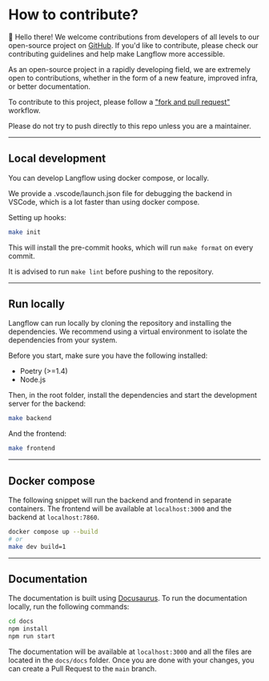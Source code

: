 # How to contribute?

👋 Hello there! We welcome contributions from developers of all levels to our open-source project on [GitHub](https://github.com/logspace-ai/langflow). If you'd like to contribute, please check our contributing guidelines and help make Langflow more accessible.

As an open-source project in a rapidly developing field, we are extremely open
to contributions, whether in the form of a new feature, improved infra, or better documentation.

To contribute to this project, please follow a ["fork and pull request"](https://docs.github.com/en/get-started/quickstart/contributing-to-projects) workflow.

Please do not try to push directly to this repo unless you are a maintainer.

---
## Local development

You can develop Langflow using docker compose, or locally.

We provide a .vscode/launch.json file for debugging the backend in VSCode, which is a lot faster than using docker compose.

Setting up hooks:
```bash
make init
```

This will install the pre-commit hooks, which will run `make format` on every commit.

It is advised to run `make lint` before pushing to the repository.

---

## Run locally

Langflow can run locally by cloning the repository and installing the dependencies. We recommend using a virtual environment to isolate the dependencies from your system.

Before you start, make sure you have the following installed:

- Poetry (>=1.4)
- Node.js

Then, in the root folder, install the dependencies and start the development server for the backend:

```bash
make backend
```

And the frontend:

```bash
make frontend
```


---

## Docker compose

The following snippet will run the backend and frontend in separate containers. The frontend will be available at `localhost:3000` and the backend at `localhost:7860`.

```bash
docker compose up --build
# or
make dev build=1
```

---

## Documentation

The documentation is built using [Docusaurus](https://docusaurus.io/). To run the documentation locally, run the following commands:

```bash
cd docs
npm install
npm run start
```

The documentation will be available at `localhost:3000` and all the files are located in the `docs/docs` folder.
Once you are done with your changes, you can create a Pull Request to the `main` branch.

